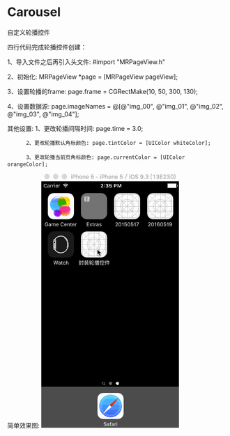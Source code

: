 # Carousel
自定义轮播控件

四行代码完成轮播控件创建：

   1、导入文件之后再引入头文件:        #import "MRPageView.h"
   
   2、初始化:            MRPageView *page = [MRPageView pageView];
   
   3、设置轮播的frame:   page.frame = CGRectMake(10, 50, 300, 130);
   
   4、设置数据源:        page.imageNames = @[@"img_00", @"img_01", @"img_02", @"img_03", @"img_04"];
   
   其他设置: 
          1、更改轮播间隔时间:  page.time = 3.0;
          
          2、更改轮播默认角标颜色: page.tintColor = [UIColor whiteColor];
          
          3、更改轮播当前页角标颜色: page.currentColor = [UIColor orangeColor];
   
   简单效果图:
      ![image](https://github.com/Andrew554/Carousel/blob/master/%E8%87%AA%E5%AE%9A%E4%B9%89%E8%BD%AE%E6%92%AD%E6%8E%A7%E4%BB%B6.gif)
   
